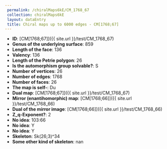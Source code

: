 ```yaml
--- 
 permalink: /chiralMaps6kE/CM_1768_67 
 collection: chiralMaps6kE
 layout: dataEntry
 title: Chiral maps up to 6000 edges - CM[1768;67]
---
```


- **ID**: [CM[1768;67]]({{ site.url }}/test/CM_1768_67)
- **Genus of the underlying surface**: 859
- **Length of the face**: 136
- **Valency**: 136
- **Length of the Petrie polygon**: 26
- **Is the automorphism group solvable?**: S
- **Number of vertices**: 26
- **Number of edges**: 1768
- **Number of faces**: 26
- **The map is self-**: Du
- **Dual map**: [CM[1768;67]]({{ site.url }}/test/CM_1768_67)
- **Mirror (enantihomorphic) map**: [CM[1768;66]]({{ site.url }}/test/CM_1768_66)
- **Dual of the mirror image**: [CM[1768;66]]({{ site.url }}/test/CM_1768_66)
- **Z_q-Exponent?**: 2
- **No idea**:  103:66
- **No idea**: Y
- **No idea**: Y
- **Skeleton**: Sk(26;3)^34
- **Some other kind of skeleton**: nan
